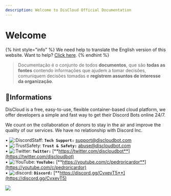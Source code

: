 ```yaml
---
description: Welcome to DisCloud Official Documentation
---
```


# Welcome

{% hint style="info" %}
We need help to translate the English version of this website. Want to help? [Click here](https://github.com/discloud/docs/tree/en).
{% endhint %}

> Documentação é o conjunto de todos **documentos**, que são **todas as fontes** contendo informações que ajudem a tomar decisões, comuniquem decisões tomadas e **registrem assuntos de interesse da organização**.

## 📜Informations

DisCloud is a free, easy-to-use, flexible container-based cloud platform, we offer developers a simple and fast way to get their Discord Bots online 24/7.

We count on the collaboration of donors to stay in the air and improve the quality of our services. We have no relationship with Discord Inc.

• ![:DiscordStaff:](https://cdn.discordapp.com/emojis/452955567795732480.png?v=1) **`Tech Support:`** support@discloudbot.com  
• ![:TrustSafety:](https://cdn.discordapp.com/emojis/606720108164939776.png?v=1) **`Trust & Safety:`** abuse@discloudbot.com  
• ![:Twitter:](https://cdn.discordapp.com/emojis/556968525261176842.png?v=1) **`Twitter:`** [**https://twitter.com/discloudbot**](https://twitter.com/discloudbot)  
• ![:YouTube:](https://cdn.discordapp.com/emojis/430925378681569282.png?v=1) **`YouTube:`** [**https://youtube.com/c/pedroricardor**](https://youtube.com/c/pedroricardor)  
• ![:discord:](https://cdn.discordapp.com/emojis/274789236421427200.png?v=1) **`Discord:`** [**https://discord.gg/CvxevT5**](https://discord.gg/CvxevT5)

![](.gitbook/assets/1.png)

